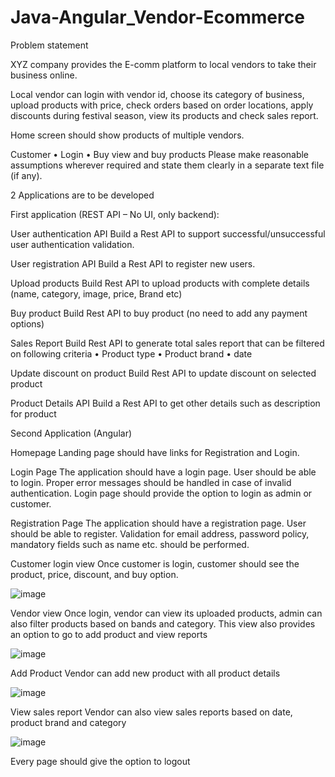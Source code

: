 # Java-Angular_Vendor-Ecommerce

Problem statement 


XYZ company provides the E-comm platform to local vendors to take their business online. 


Local vendor can login with vendor id, choose its category of business, upload products with price, check orders based on order locations, apply discounts during festival season, view its products and check sales report.




Home screen should show products of multiple vendors.

Customer
• Login
• Buy view and buy products
Please make reasonable assumptions wherever required and state them clearly in a separate text file (if any).




2 Applications are to be developed




First application (REST API – No UI, only backend):

User authentication API 
Build a Rest API to support successful/unsuccessful user authentication validation.



User registration API 
Build a Rest API to register new users.




Upload products
Build Rest API to upload products with complete details (name, category, image, price, Brand etc)




Buy product
Build Rest API to buy product (no need to add any payment options)




Sales Report
Build Rest API to generate total sales report that can be filtered on following criteria 
• Product type
• Product brand
• date




Update discount on product
Build Rest API to update discount on selected product




Product Details API 
Build a Rest API to get other details such as description for product




Second Application (Angular)



Homepage 
Landing page should have links for Registration and Login.



Login Page 
The application should have a login page. User should be able to login. Proper error messages should be handled in case of invalid authentication. Login page should provide the option to login as admin or customer.




Registration Page 
The application should have a registration page. User should be able to register. Validation for email address, password policy, mandatory fields such as name etc. should be performed.




Customer login view
Once customer is login, customer should see the product, price, discount, and buy option.


![image](https://github.com/YashKeshari/Java-Angular_Vendor-Ecommerce/assets/79370070/36635b04-bbc9-471a-891d-6fc39dbec830)

Vendor view
Once login, vendor can view its uploaded products, admin can also filter products based on bands and category.
This view also provides an option to go to add product and view reports


![image](https://github.com/YashKeshari/Java-Angular_Vendor-Ecommerce/assets/79370070/3badec55-2cf4-4412-87c4-888fd29fea44)

Add Product
Vendor can add new product with all product details


![image](https://github.com/YashKeshari/Java-Angular_Vendor-Ecommerce/assets/79370070/1e52cdaf-1fc5-4462-b3be-436bd3580244)

View sales report
Vendor can also view sales reports based on date, product brand and category

![image](https://github.com/YashKeshari/Java-Angular_Vendor-Ecommerce/assets/79370070/32ad00df-2f5a-4a7d-8d0b-19f305f24bc9)

Every page should give the option to logout
